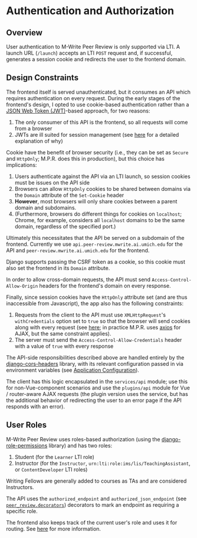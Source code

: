# Authentication and Authorization

## Overview

User authentication to M-Write Peer Review is only supported via LTI.  A launch URL (`/launch`) accepts an LTI `POST`
request and, if successful, generates a session cookie and redirects the user to the frontend domain.

## Design Constraints

The frontend itself is served unauthenticated, but it consumes an API which requires authentication on every request.
During the early stages of the frontend's design, I opted to use cookie-based authentication rather than a
[JSON Web Token (JWT)](https://jwt.io/)-based approach, for two reasons:
1. The only consumer of this API is the frontend, so all requests will come from a browser
2. JWTs are ill suited for session management (see
[here](http://cryto.net/~joepie91/blog/2016/06/13/stop-using-jwt-for-sessions/) for a detailed explanation of why)

Cookie have the benefit of browser security (i.e., they can be set as `Secure` and `HttpOnly`; M.P.R. does this
in production), but this choice has implications:
1. Users authenticate against the API via an LTI launch, so session cookies must be issues on the API side
2. Browsers can allow `HttpOnly` cookies to be shared between domains via the `Domain` attribute of the `Set-Cookie`
header
3. **However**, most browsers will only share cookies between a parent domain and subdomains.
4. (Furthermore, browsers do different things for cookies on `localhost`; Chrome, for example, considers all `localhost`
domains to be the same domain, regardless of the specified port.)

Ultimately this necessitates that the API be served on a subdomain of the frontend.  Currently we use
`api.peer-review.mwrite.ai.umich.edu` for the API and `peer-review.mwrite.ai.umich.edu` for the frontend.

Django supports passing the CSRF token as a cookie, so this cookie must also set the frontend in its `Domain` attribute.

In order to allow cross-domain requests, the API must send `Access-Control-Allow-Origin` headers for the frontend's
domain on every response. 

Finally, since session cookies have the `HttpOnly` attribute set (and are thus inaccessible from Javascript), the
app also has the following constraints:
1. Requests from the client to the API must use `XMLHttpRequest`'s `withCredentials` option set to `true` so that the
browser will send cookies along with every request (see
[here](https://developer.mozilla.org/en-US/docs/Web/API/XMLHttpRequest/withCredentials); in practice M.P.R.
uses [axios](https://github.com/axios/axios) for AJAX, but the same constraint applies).
2. The server must send the `Access-Control-Allow-Credentials` header with a value of `true` with every response

The API-side responsibilities described above are handled entirely by the
[django-cors-headers](https://github.com/ottoyiu/django-cors-headers) library, with its relevant configuration passed
in via environment variables (see [Application Configuration](application-configuration.md)).

The client has this logic encapsulated in the `services/api` module; use this for non-Vue-component scenarios and use
the `plugins/api` module for Vue / router-aware AJAX requests (the plugin version uses the service, but has the
additional behavior of redirecting the user to an error page if the API responds with an error).

## User Roles

M-Write Peer Review uses roles-based authorization (using the
[django-role-permissions](https://django-role-permissions.readthedocs.io/en/stable/) library) and has two roles:
1. Student (for the `Learner` LTI role)
2. Instructor (for the `Instructor`, `urn:lti:role:ims/lis/TeachingAssistant`, or `ContentDeveloper` LTI roles)

Writing Fellows are generally added to courses as TAs and are considered Instructors.

The API uses the `authorized_endpoint` and `authorized_json_endpoint` (see
[`peer_review.decorators`](/peer_review/decorators.py)) decorators to mark an endpoint as requiring a specific role.

The frontend also keeps track of the current user's role and uses it for routing.  See
[here](frontend-overview.md#routing) for more information.

